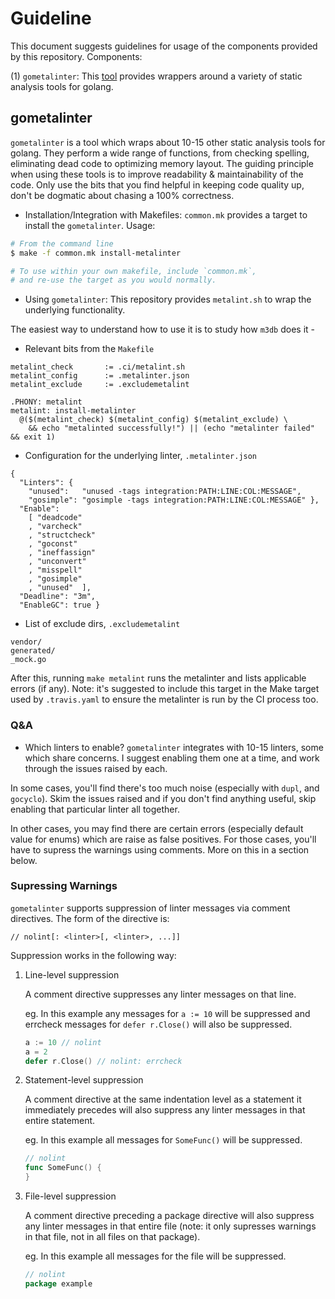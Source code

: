 Guideline
=========

This document suggests guidelines for usage of the components provided by this repository. Components:

(1) `gometalinter`: This [tool](https://github.com/alecthomas/gometalinter) provides wrappers around a variety of static analysis tools for golang.

## gometalinter
`gometalinter` is a tool which wraps about 10-15 other static analysis tools for golang. They perform a wide range of functions, from checking
spelling, eliminating dead code to optimizing memory layout. The guiding principle when using these tools is to improve readability & maintainability
of the code. Only use the bits that you find helpful in keeping code quality up, don't be dogmatic about chasing a 100% correctness.

- Installation/Integration with Makefiles: `common.mk` provides a target to install the `gometalinter`. Usage:
```sh
# From the command line
$ make -f common.mk install-metalinter

# To use within your own makefile, include `common.mk`,
# and re-use the target as you would normally.
```

- Using `gometalinter`: This repository provides `metalint.sh` to wrap the underlying functionality.

The easiest way to understand how to use it is to study how `m3db` does it -

  - Relevant bits from the `Makefile`

  ```
  metalint_check       := .ci/metalint.sh
  metalint_config      := .metalinter.json
  metalint_exclude     := .excludemetalint

  .PHONY: metalint
  metalint: install-metalinter
    @($(metalint_check) $(metalint_config) $(metalint_exclude) \
      && echo "metalinted successfully!") || (echo "metalinter failed" && exit 1)
  ```

  - Configuration for the underlying linter, `.metalinter.json`

  ```
  {
    "Linters": {
      "unused":   "unused -tags integration:PATH:LINE:COL:MESSAGE",
      "gosimple": "gosimple -tags integration:PATH:LINE:COL:MESSAGE" },
    "Enable":
      [ "deadcode"
      , "varcheck"
      , "structcheck"
      , "goconst"
      , "ineffassign"
      , "unconvert"
      , "misspell"
      , "gosimple"
      , "unused"  ],
    "Deadline": "3m",
    "EnableGC": true }
  ```

  - List of exclude dirs, `.excludemetalint`

  ```
  vendor/
  generated/
  _mock.go
  ```

After this, running `make metalint` runs the metalinter and lists applicable errors (if any). Note: it's suggested to include this target in the Make target used by `.travis.yaml` to ensure the metalinter is run by the CI process too.

### Q&A
- Which linters to enable?
`gometalinter` integrates with 10-15 linters, some which share concerns. I suggest enabling them one at a time, and work through the issues raised by
each.

In some cases, you'll find there's too much noise (especially with `dupl`, and `gocyclo`). Skim the issues raised and if you don't find anything useful,
skip enabling that particular linter all together.

In other cases, you may find there are certain errors (especially default value for enums) which are raise as false positives. For those cases, you'll have
to supress the warnings using comments. More on this in a section below.

### Supressing Warnings
`gometalinter` supports suppression of linter messages via comment directives. The
form of the directive is:

```
// nolint[: <linter>[, <linter>, ...]]
```

Suppression works in the following way:

1. Line-level suppression

    A comment directive suppresses any linter messages on that line.

    eg. In this example any messages for `a := 10` will be suppressed and errcheck
    messages for `defer r.Close()` will also be suppressed.

    ```go
    a := 10 // nolint
    a = 2
    defer r.Close() // nolint: errcheck
    ```

2. Statement-level suppression

    A comment directive at the same indentation level as a statement it
    immediately precedes will also suppress any linter messages in that entire
    statement.

    eg. In this example all messages for `SomeFunc()` will be suppressed.

    ```go
    // nolint
    func SomeFunc() {
    }
    ```

3. File-level suppression

    A comment directive preceding a package directive will also suppress any linter messages in that entire
    file (note: it only supresses warnings in that file, not in all files on that package).

    eg. In this example all messages for the file will be suppressed.

    ```go
    // nolint
    package example
    ```